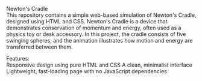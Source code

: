 Newton's Cradle
<br>
This repository contains a simple web-based simulation of Newton's Cradle, designed using HTML and CSS. Newton's Cradle is a device that demonstrates conservation of momentum and energy, often used as a physics toy or desk accessory. In this project, the cradle consists of five swinging spheres, and the animation illustrates how motion and energy are transferred between them.

Features:<br>
Responsive design using pure HTML and CSS
A clean, minimalist interface
Lightweight, fast-loading page with no JavaScript dependencies
